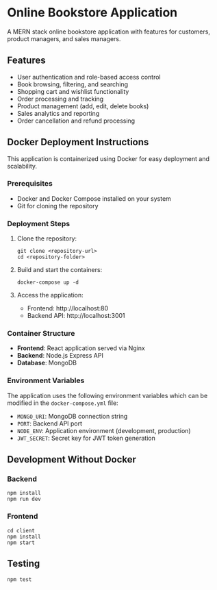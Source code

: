 # Online Bookstore Application

A MERN stack online bookstore application with features for customers, product managers, and sales managers.

## Features

- User authentication and role-based access control
- Book browsing, filtering, and searching
- Shopping cart and wishlist functionality
- Order processing and tracking
- Product management (add, edit, delete books)
- Sales analytics and reporting
- Order cancellation and refund processing

## Docker Deployment Instructions

This application is containerized using Docker for easy deployment and scalability.

### Prerequisites

- Docker and Docker Compose installed on your system
- Git for cloning the repository

### Deployment Steps

1. Clone the repository:
   ```
   git clone <repository-url>
   cd <repository-folder>
   ```

2. Build and start the containers:
   ```
   docker-compose up -d
   ```

3. Access the application:
   - Frontend: http://localhost:80
   - Backend API: http://localhost:3001

### Container Structure

- **Frontend**: React application served via Nginx
- **Backend**: Node.js Express API
- **Database**: MongoDB

### Environment Variables

The application uses the following environment variables which can be modified in the `docker-compose.yml` file:

- `MONGO_URI`: MongoDB connection string
- `PORT`: Backend API port
- `NODE_ENV`: Application environment (development, production)
- `JWT_SECRET`: Secret key for JWT token generation

## Development Without Docker

### Backend

```
npm install
npm run dev
```

### Frontend

```
cd client
npm install
npm start
```

## Testing

```
npm test
``` 
